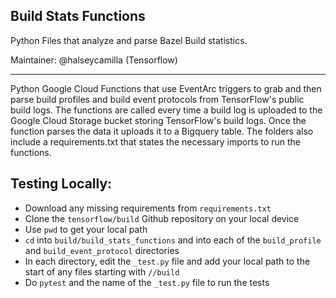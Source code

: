 ## Build Stats Functions

Python Files that analyze and parse Bazel Build statistics.

Maintainer: @halseycamilla (Tensorflow)

* * *

Python Google Cloud Functions that use EventArc triggers to grab and then parse build profiles and build event protocols from TensorFlow's public build logs. The functions are called every time a build log is uploaded to the Google Cloud Storage bucket storing TensorFlow's build logs. Once the function parses the data it uploads it to a Bigquery table. The folders also include a requirements.txt that states the necessary imports to run the functions.

## Testing Locally:

- Download any missing requirements from `requirements.txt`
- Clone the `tensorflow/build` Github repository on your local device
- Use `pwd` to get your local path
- `cd` into `build/build_stats_functions` and into each of the `build_profile` and `build_event_protocol` directories
- In each directory, edit the `_test.py` file and add your local path to the start of any files starting with `//build` 
- Do `pytest` and the name of the `_test.py` file to run the tests

